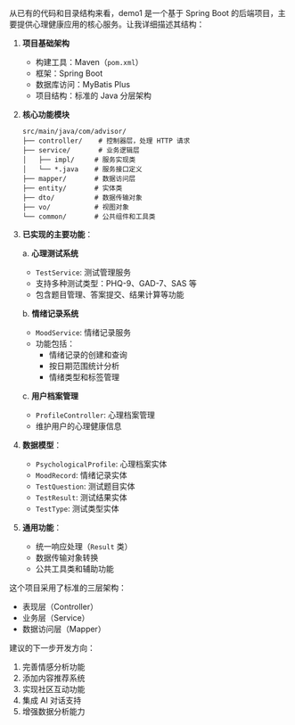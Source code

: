 从已有的代码和目录结构来看，demo1 是一个基于 Spring Boot 的后端项目，主要提供心理健康应用的核心服务。让我详细描述其结构：

1. **项目基础架构**
   - 构建工具：Maven（`pom.xml`）
   - 框架：Spring Boot
   - 数据库访问：MyBatis Plus
   - 项目结构：标准的 Java 分层架构

2. **核心功能模块**
   ```
   src/main/java/com/advisor/
   ├── controller/    # 控制器层，处理 HTTP 请求
   ├── service/       # 业务逻辑层
   │   ├── impl/     # 服务实现类
   │   └── *.java    # 服务接口定义
   ├── mapper/       # 数据访问层
   ├── entity/       # 实体类
   ├── dto/          # 数据传输对象
   ├── vo/           # 视图对象
   └── common/       # 公共组件和工具类
   ```

3. **已实现的主要功能**：

   a. **心理测试系统**
   - `TestService`: 测试管理服务
   - 支持多种测试类型：PHQ-9、GAD-7、SAS 等
   - 包含题目管理、答案提交、结果计算等功能

   b. **情绪记录系统**
   - `MoodService`: 情绪记录服务
   - 功能包括：
     * 情绪记录的创建和查询
     * 按日期范围统计分析
     * 情绪类型和标签管理

   c. **用户档案管理**
   - `ProfileController`: 心理档案管理
   - 维护用户的心理健康信息

4. **数据模型**：
   - `PsychologicalProfile`: 心理档案实体
   - `MoodRecord`: 情绪记录实体
   - `TestQuestion`: 测试题目实体
   - `TestResult`: 测试结果实体
   - `TestType`: 测试类型实体

5. **通用功能**：
   - 统一响应处理（`Result` 类）
   - 数据传输对象转换
   - 公共工具类和辅助功能

这个项目采用了标准的三层架构：
- 表现层（Controller）
- 业务层（Service）
- 数据访问层（Mapper）

建议的下一步开发方向：
1. 完善情感分析功能
2. 添加内容推荐系统
3. 实现社区互动功能
4. 集成 AI 对话支持
5. 增强数据分析能力

